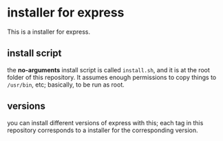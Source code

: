 
# installer for express

This is a installer for express.

## install script

the **no-arguments** install script is called `install.sh`, and it is at the root folder of this repository. It assumes enough permissions to copy things to `/usr/bin`, etc; basically, to be run as root. 

## versions

you can install different versions of express with this; each tag in this repository corresponds to a installer for the corresponding version.

